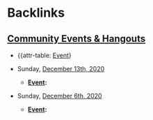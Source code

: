 
# Backlinks
## [Community Events & Hangouts](<Community Events & Hangouts.md>)
- {{attr-table: [Event](<Event.md>)}

- Sunday, [December 13th, 2020](<December 13th, 2020.md>)
    - **[Event](<Event.md>):**

- Sunday, [December 6th, 2020](<December 6th, 2020.md>)
    - **[Event](<Event.md>):**

